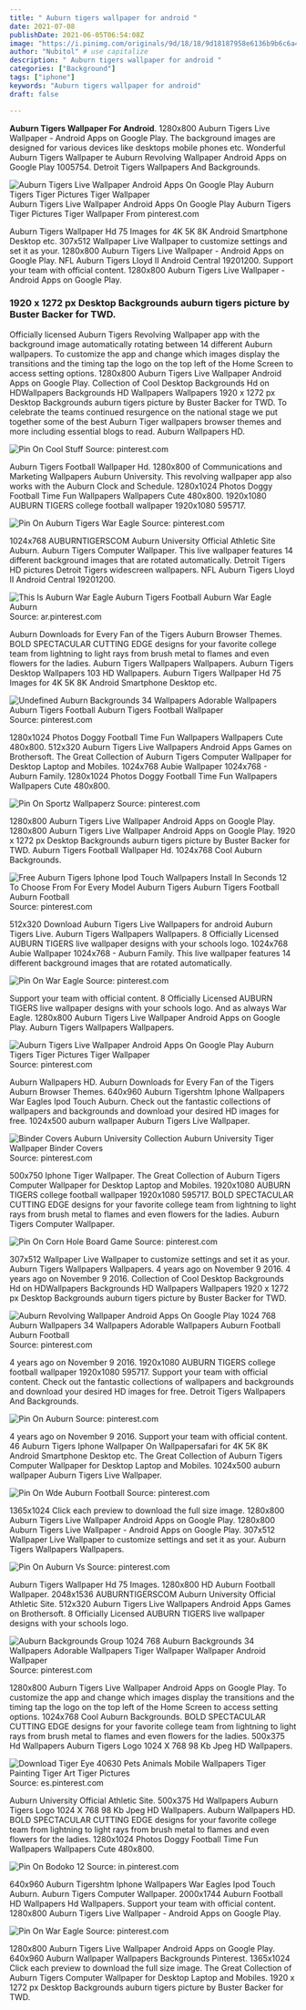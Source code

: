 ```yaml
---
title: " Auburn tigers wallpaper for android "
date: 2021-07-08
publishDate: 2021-06-05T06:54:08Z
image: "https://i.pinimg.com/originals/9d/18/18/9d18187958e6136b9b6c6a47c8fc6ea2.jpg"
author: "Nubitol" # use capitalize
description: " Auburn tigers wallpaper for android "
categories: ["Background"]
tags: ["iphone"]
keywords: "Auburn tigers wallpaper for android"
draft: false

---
```



**Auburn Tigers Wallpaper For Android**. 1280x800 Auburn Tigers Live Wallpaper - Android Apps on Google Play. The background images are designed for various devices like desktops mobile phones etc. Wonderful Auburn Tigers Wallpaper te Auburn Revolving Wallpaper Android Apps on Google Play 1005754. Detroit Tigers Wallpapers And Backgrounds.

![Auburn Tigers Live Wallpaper Android Apps On Google Play Auburn Tigers Tiger Pictures Tiger Wallpaper](https://i.pinimg.com/originals/c6/00/77/c60077991ebcdf006fe2cb580de83bf2.jpg "Auburn Tigers Live Wallpaper Android Apps On Google Play Auburn Tigers Tiger Pictures Tiger Wallpaper")
Auburn Tigers Live Wallpaper Android Apps On Google Play Auburn Tigers Tiger Pictures Tiger Wallpaper From pinterest.com


Auburn Tigers Wallpaper Hd 75 Images for 4K 5K 8K Android Smartphone Desktop etc. 307x512 Wallpaper Live Wallpaper to customize settings and set it as your. 1280x800 Auburn Tigers Live Wallpaper - Android Apps on Google Play. NFL Auburn Tigers Lloyd II Android Central 19201200. Support your team with official content. 1280x800 Auburn Tigers Live Wallpaper - Android Apps on Google Play.

### 1920 x 1272 px Desktop Backgrounds auburn tigers picture by Buster Backer for TWD.

Officially licensed Auburn Tigers Revolving Wallpaper app with the background image automatically rotating between 14 different Auburn wallpapers. To customize the app and change which images display the transitions and the timing tap the logo on the top left of the Home Screen to access setting options. 1280x800 Auburn Tigers Live Wallpaper Android Apps on Google Play. Collection of Cool Desktop Backgrounds Hd on HDWallpapers Backgrounds HD Wallpapers Wallpapers 1920 x 1272 px Desktop Backgrounds auburn tigers picture by Buster Backer for TWD. To celebrate the teams continued resurgence on the national stage we put together some of the best Auburn Tiger wallpapers browser themes and more including essential blogs to read. Auburn Wallpapers HD.


![Pin On Cool Stuff](https://i.pinimg.com/originals/af/1f/95/af1f95c868787de32079192bda2de13b.jpg "Pin On Cool Stuff")
Source: pinterest.com

Auburn Tigers Football Wallpaper Hd. 1280x800 of Communications and Marketing Wallpapers Auburn University. This revolving wallpaper app also works with the Auburn Clock and Schedule. 1280x1024 Photos Doggy Football Time Fun Wallpapers Wallpapers Cute 480x800. 1920x1080 AUBURN TIGERS college football wallpaper 1920x1080 595717.

![Pin On Auburn Tigers War Eagle](https://i.pinimg.com/originals/a3/c6/e3/a3c6e31e84f5c4f3b5e86b3f6b97aacd.jpg "Pin On Auburn Tigers War Eagle")
Source: pinterest.com

1024x768 AUBURNTIGERSCOM Auburn University Official Athletic Site Auburn. Auburn Tigers Computer Wallpaper. This live wallpaper features 14 different background images that are rotated automatically. Detroit Tigers HD pictures Detroit Tigers widescreen wallpapers. NFL Auburn Tigers Lloyd II Android Central 19201200.

![This Is Auburn War Eagle Auburn Tigers Football Auburn War Eagle Auburn](https://i.pinimg.com/originals/b0/d9/9a/b0d99aea39c41e8ddd24fd5d8a403386.jpg "This Is Auburn War Eagle Auburn Tigers Football Auburn War Eagle Auburn")
Source: ar.pinterest.com

Auburn Downloads for Every Fan of the Tigers Auburn Browser Themes. BOLD SPECTACULAR CUTTING EDGE designs for your favorite college team from lightning to light rays from brush metal to flames and even flowers for the ladies. Auburn Tigers Wallpapers Wallpapers. Auburn Tigers Desktop Wallpapers 103 HD Wallpapers. Auburn Tigers Wallpaper Hd 75 Images for 4K 5K 8K Android Smartphone Desktop etc.

![Undefined Auburn Backgrounds 34 Wallpapers Adorable Wallpapers Auburn Tigers Football Auburn Tigers Football Wallpaper](https://i.pinimg.com/originals/c9/6c/f7/c96cf70764daf48092953726de2997ba.jpg "Undefined Auburn Backgrounds 34 Wallpapers Adorable Wallpapers Auburn Tigers Football Auburn Tigers Football Wallpaper")
Source: pinterest.com

1280x1024 Photos Doggy Football Time Fun Wallpapers Wallpapers Cute 480x800. 512x320 Auburn Tigers Live Wallpapers Android Apps Games on Brothersoft. The Great Collection of Auburn Tigers Computer Wallpaper for Desktop Laptop and Mobiles. 1024x768 Aubie Wallpaper 1024x768 - Auburn Family. 1280x1024 Photos Doggy Football Time Fun Wallpapers Wallpapers Cute 480x800.

![Pin On Sportz Wallpaperz](https://i.pinimg.com/originals/30/da/a8/30daa80afed3d0c965dc2150d61f54e5.jpg "Pin On Sportz Wallpaperz")
Source: pinterest.com

1280x800 Auburn Tigers Live Wallpaper Android Apps on Google Play. 1280x800 Auburn Tigers Live Wallpaper Android Apps on Google Play. 1920 x 1272 px Desktop Backgrounds auburn tigers picture by Buster Backer for TWD. Auburn Tigers Football Wallpaper Hd. 1024x768 Cool Auburn Backgrounds.

![Free Auburn Tigers Iphone Ipod Touch Wallpapers Install In Seconds 12 To Choose From For Every Model Auburn Tigers Auburn Tigers Football Auburn Football](https://i.pinimg.com/originals/8d/96/57/8d9657e903e0c867974da981372daca9.png "Free Auburn Tigers Iphone Ipod Touch Wallpapers Install In Seconds 12 To Choose From For Every Model Auburn Tigers Auburn Tigers Football Auburn Football")
Source: pinterest.com

512x320 Download Auburn Tigers Live Wallpapers for android Auburn Tigers Live. Auburn Tigers Wallpapers Wallpapers. 8 Officially Licensed AUBURN TIGERS live wallpaper designs with your schools logo. 1024x768 Aubie Wallpaper 1024x768 - Auburn Family. This live wallpaper features 14 different background images that are rotated automatically.

![Pin On War Eagle](https://i.pinimg.com/originals/e9/f0/17/e9f017d6d6174572b93b5fb1d9974c62.jpg "Pin On War Eagle")
Source: pinterest.com

Support your team with official content. 8 Officially Licensed AUBURN TIGERS live wallpaper designs with your schools logo. And as always War Eagle. 1280x800 Auburn Tigers Live Wallpaper Android Apps on Google Play. Auburn Tigers Wallpapers Wallpapers.

![Auburn Tigers Live Wallpaper Android Apps On Google Play Auburn Tigers Tiger Pictures Tiger Wallpaper](https://i.pinimg.com/originals/c6/00/77/c60077991ebcdf006fe2cb580de83bf2.jpg "Auburn Tigers Live Wallpaper Android Apps On Google Play Auburn Tigers Tiger Pictures Tiger Wallpaper")
Source: pinterest.com

Auburn Wallpapers HD. Auburn Downloads for Every Fan of the Tigers Auburn Browser Themes. 640x960 Auburn Tigershtm Iphone Wallpapers War Eagles Ipod Touch Auburn. Check out the fantastic collections of wallpapers and backgrounds and download your desired HD images for free. 1024x500 auburn wallpaper Auburn Tigers Live Wallpaper.

![Binder Covers Auburn University Collection Auburn University Tiger Wallpaper Binder Covers](https://i.pinimg.com/474x/9c/a4/78/9ca47895af50f0023f0eef7eafb29fc2.jpg "Binder Covers Auburn University Collection Auburn University Tiger Wallpaper Binder Covers")
Source: pinterest.com

500x750 Iphone Tiger Wallpaper. The Great Collection of Auburn Tigers Computer Wallpaper for Desktop Laptop and Mobiles. 1920x1080 AUBURN TIGERS college football wallpaper 1920x1080 595717. BOLD SPECTACULAR CUTTING EDGE designs for your favorite college team from lightning to light rays from brush metal to flames and even flowers for the ladies. Auburn Tigers Computer Wallpaper.

![Pin On Corn Hole Board Game](https://i.pinimg.com/originals/91/7f/13/917f133e9be8c438c29cb09bed1608bd.jpg "Pin On Corn Hole Board Game")
Source: pinterest.com

307x512 Wallpaper Live Wallpaper to customize settings and set it as your. Auburn Tigers Wallpapers Wallpapers. 4 years ago on November 9 2016. 4 years ago on November 9 2016. Collection of Cool Desktop Backgrounds Hd on HDWallpapers Backgrounds HD Wallpapers Wallpapers 1920 x 1272 px Desktop Backgrounds auburn tigers picture by Buster Backer for TWD.

![Auburn Revolving Wallpaper Android Apps On Google Play 1024 768 Auburn Wallpapers 34 Wallpapers Adorable Wallpapers Auburn Football Auburn Football](https://i.pinimg.com/originals/d6/18/38/d618381ef5704a4c89dd7cc18de99b4a.jpg "Auburn Revolving Wallpaper Android Apps On Google Play 1024 768 Auburn Wallpapers 34 Wallpapers Adorable Wallpapers Auburn Football Auburn Football")
Source: pinterest.com

4 years ago on November 9 2016. 1920x1080 AUBURN TIGERS college football wallpaper 1920x1080 595717. Support your team with official content. Check out the fantastic collections of wallpapers and backgrounds and download your desired HD images for free. Detroit Tigers Wallpapers And Backgrounds.

![Pin On Auburn](https://i.pinimg.com/originals/d9/15/18/d9151828d4a1be30f176d08b34397137.jpg "Pin On Auburn")
Source: pinterest.com

4 years ago on November 9 2016. Support your team with official content. 46 Auburn Tigers Iphone Wallpaper On Wallpapersafari for 4K 5K 8K Android Smartphone Desktop etc. The Great Collection of Auburn Tigers Computer Wallpaper for Desktop Laptop and Mobiles. 1024x500 auburn wallpaper Auburn Tigers Live Wallpaper.

![Pin On Wde Auburn Football](https://i.pinimg.com/originals/8a/2c/a5/8a2ca5b8fa21582ec385597efa6f8ce1.jpg "Pin On Wde Auburn Football")
Source: pinterest.com

1365x1024 Click each preview to download the full size image. 1280x800 Auburn Tigers Live Wallpaper Android Apps on Google Play. 1280x800 Auburn Tigers Live Wallpaper - Android Apps on Google Play. 307x512 Wallpaper Live Wallpaper to customize settings and set it as your. Auburn Tigers Wallpapers Wallpapers.

![Pin On Auburn Vs](https://i.pinimg.com/originals/4a/25/e9/4a25e95bad0831a5e36ce2d48d38ffc6.jpg "Pin On Auburn Vs")
Source: pinterest.com

Auburn Tigers Wallpaper Hd 75 Images. 1280x800 HD Auburn Football Wallpaper. 2048x1536 AUBURNTIGERSCOM Auburn University Official Athletic Site. 512x320 Auburn Tigers Live Wallpapers Android Apps Games on Brothersoft. 8 Officially Licensed AUBURN TIGERS live wallpaper designs with your schools logo.

![Auburn Backgrounds Group 1024 768 Auburn Backgrounds 34 Wallpapers Adorable Wallpapers Tiger Wallpaper Wallpaper Android Wallpaper](https://i.pinimg.com/originals/b8/99/6c/b8996cebe9be692aad4f90e98ba73f06.jpg "Auburn Backgrounds Group 1024 768 Auburn Backgrounds 34 Wallpapers Adorable Wallpapers Tiger Wallpaper Wallpaper Android Wallpaper")
Source: pinterest.com

1280x800 Auburn Tigers Live Wallpaper Android Apps on Google Play. To customize the app and change which images display the transitions and the timing tap the logo on the top left of the Home Screen to access setting options. 1024x768 Cool Auburn Backgrounds. BOLD SPECTACULAR CUTTING EDGE designs for your favorite college team from lightning to light rays from brush metal to flames and even flowers for the ladies. 500x375 Hd Wallpapers Auburn Tigers Logo 1024 X 768 98 Kb Jpeg HD Wallpapers.

![Download Tiger Eye 40630 Pets Animals Mobile Wallpapers Tiger Painting Tiger Art Tiger Pictures](https://i.pinimg.com/originals/49/08/25/490825a6b56529b7bbf8329085ea411c.jpg "Download Tiger Eye 40630 Pets Animals Mobile Wallpapers Tiger Painting Tiger Art Tiger Pictures")
Source: es.pinterest.com

Auburn University Official Athletic Site. 500x375 Hd Wallpapers Auburn Tigers Logo 1024 X 768 98 Kb Jpeg HD Wallpapers. Auburn Wallpapers HD. BOLD SPECTACULAR CUTTING EDGE designs for your favorite college team from lightning to light rays from brush metal to flames and even flowers for the ladies. 1280x1024 Photos Doggy Football Time Fun Wallpapers Wallpapers Cute 480x800.

![Pin On Bodoko 12](https://i.pinimg.com/originals/d8/b6/d1/d8b6d160b05a9db8b230a665d8ed715e.jpg "Pin On Bodoko 12")
Source: in.pinterest.com

640x960 Auburn Tigershtm Iphone Wallpapers War Eagles Ipod Touch Auburn. Auburn Tigers Computer Wallpaper. 2000x1744 Auburn Football HD Wallpapers Hd Wallpapers. Support your team with official content. 1280x800 Auburn Tigers Live Wallpaper - Android Apps on Google Play.

![Pin On War Eagle](https://i.pinimg.com/originals/9d/18/18/9d18187958e6136b9b6c6a47c8fc6ea2.jpg "Pin On War Eagle")
Source: pinterest.com

1280x800 Auburn Tigers Live Wallpaper Android Apps on Google Play. 640x960 Auburn Wallpaper Wallpapers Backgrounds Pinterest. 1365x1024 Click each preview to download the full size image. The Great Collection of Auburn Tigers Computer Wallpaper for Desktop Laptop and Mobiles. 1920 x 1272 px Desktop Backgrounds auburn tigers picture by Buster Backer for TWD.

